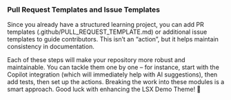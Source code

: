 ### Pull Request Templates and Issue Templates

Since you already have a structured learning project, you can add PR templates (.github/PULL_REQUEST_TEMPLATE.md) or additional issue templates to guide contributors. This isn’t an “action”, but it helps maintain consistency in documentation.

Each of these steps will make your repository more robust and maintainable. You can tackle them one by one – for instance, start with the Copilot integration (which will immediately help with AI suggestions), then add tests, then set up the actions. Breaking the work into these modules is a smart approach. Good luck with enhancing the LSX Demo Theme! 🚀